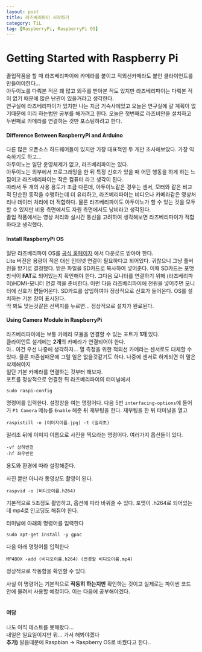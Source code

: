 ```yaml
---
layout: post
title: 라즈베리파이 시작하기
category: TiL
tag: [RaspberryPi, RaspberryPi OS]
---
```


# Getting Started with Raspberry Pi
졸업작품을 할 때 라즈베리파이에 카메라를 붙이고 적외선카메라도 붙인 클라이언트를 만들어야한다...  
아두이노를 다뤄본 적은 꽤 많고 외주를 받아본 적도 있지만 라즈베리파이는 다뤄본 적이 없기 때문에 많은 난관이 있을거라고 생각한다.  
연구실에 라즈베리파이가 있지만 나는 지금 기숙사에있고 오늘은 연구실에 갈 계획이 없기때문에 미리 하는법만 공부를 해가려고 한다.
오늘은 첫번째로 라즈비안을 설치하고 두번째로 카메라를 연결하는 것만 포스팅하려고 한다.

#### Difference Between RaspberryPi and Arduino
다른 많은 오픈소스 하드웨어들이 있지만 가장 대표적인 두 개만 조사해보았다. 가장 익숙하기도 하고...  
아두이노는 일단 운영체제가 없고, 라즈베리파이는 있다.  
아두이노는 외부에서 프로그래밍을 한 뒤 특정 신호가 있을 때 어떤 행동을 하게 하는 느낌이고 라즈베리파이는 작은 컴퓨터 라고 생각이 된다.  
따라서 두 개의 사용 용도가 조금 다른데, 아두이노같은 경우는 센서, 모터와 같은 비교적 단순한 동작을 수행하는데 더 유리하고, 라즈베리파이는 비디오나 카메라같은 영상처리나 데이터 처리에 더 적합하다. 물론 라즈베리파이도 아두이노가 할 수 있는 것을 모두 할 수 있지만 비용 측면에서도 자원 측면에서도 낭비라고 생각된다.  
졸업 작품에서는 영상 처리와 실시간 통신을 고려하여 생각해보면 라즈베리파이가 적합하다고 생각했다. 


#### Install RaspberryPi OS
일단 라즈베리파이 OS를 [공식 홈페이지](https://www.raspberrypi.org/software/) 에서 다운로드 받아야 한다.  
Lite 버전은 용량이 적은 대신 인터넷 연결이 필요하다고 되어있다. 귀찮으니 그냥 풀버전을 받기로 결정했다.
받은 파일을 SD카드로 복사하여 넣어준다. 이때 SD카드는 포맷 방식이 **FAT**로 되어있는지 확인해야 한다.
그다음 모니터를 연결하기 위해 (라즈베리파이)HDMI-모니터 연결 잭을 준비한다. 
이런 다음 라즈베리파이에 전원을 넣어주면 모니터에 신호가 **안**들어온다.
SD카드를 삽입하여야 정상적으로 신호가 들어온다. OS를 설치하는 기본 창이 표시된다.  
딱 봐도 맞는것같은 선택지를 누르면... 정상적으로 설치가 완료된다.

#### Using Camera Module in RaspberryPi
라즈베리파이에는 보통 카메라 모듈을 연결할 수 있는 포트가 **1개** 있다.  
클라이언트 설계에는 **2개**의 카메라가 연결되어야 한다.  
아.. 이건 우선 나중에 생각하자... 열 측정을 위한 적외선 카메라는 센서로도 대체할 수 있다. 물론 자존심때문에 그럴 일은 없을것같기도 하다. 나중에 센서로 하게되면 이 말은 삭제해야지  
일단 기본 카메라를 연결하는 것부터 해보자.  
포트를 정상적으로 연결한 뒤 라즈베리파이의 터미널에서 
```
sudo raspi-config
```
명령어를 입력한다. 설정창을 여는 명령어다.
다음 5번 `interfacing-options`에 들어가 `P1 Camera` 메뉴를 `Enable` 해준 뒤 재부팅을 한다.
재부팅을 한 뒤 터미널을 열고 
```
raspistill -o (이미지이름.jpg) -t (밀리초)
```
밀리초 뒤에 이미지 이름으로 사진을 찍으라는 명령어다.
여러가지 옵션들이 있다.
```
-vf 상하반전
-hf 좌우반전
```
용도와 환경에 따라 설정해준다. 

사진 뿐만 아니라 동영상도 촬영이 된다.
```
raspvid -o (비디오이름.h264)
```
기본적으로 5초정도 촬영하고, 옵션에 따라 바꿔줄 수 있다.
포맷이 .h264로 되어있는데 mp4로 인코딩도 해줘야 한다.

터미널에 아래의 명령어를 입력한다
```
sudo apt-get install -y gpac
```
다음 아래 명령어를 입력한다
```
MP4BOX -add (비디오이름.h264) (변경할 비디오이름.mp4)
```

정상적으로 작동함을 확인할 수 있다.

사실 이 명령어는 기본적으로 **작동히 하는지만** 확인하는 것이고 실제로는 파이썬 코드 안에 물려서 사용할 예정이다. 이는 다음에 공부해야겠다.
<br/>
<br/>

#### 여담
나도 아직 테스트를 못해봤다...  
내일은 일요일이지만 뭐... 가서 해봐야겠다  
**추가)** 발음때문에 Raspbian -> Raspberry OS로 바꿨다고 한다..

